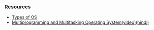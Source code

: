 ### Resources
- [Types of OS](https://www.geeksforgeeks.org/types-of-operating-systems/)
- [Multiprogramming and Multitasking Operating System(video)(hindi)](https://youtu.be/3MqyDWDpZoI)
